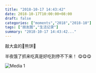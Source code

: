 ```yaml
---
title: "2018-10-17 14:43:42"
date: 2018-10-17T10:00:00+08:00
draft: false
categories: ["moments","2018","2018-10"]
tags: ["朋友圈","生活记录"]
summary: "2018-10-17 14:43:42..."
---
```


敲大盒的🐻熊饼🍪

半夜饿了抓来吃真是好吃到停不下来！
😋😋😋

![Media 1](/Moments/photos/2018-10-17/201810171443420.jpg)

